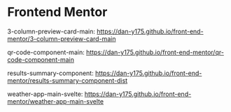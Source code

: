 # Frontend Mentor 

3-column-preview-card-main: https://dan-y175.github.io/front-end-mentor/3-column-preview-card-main

qr-code-component-main: https://dan-y175.github.io/front-end-mentor/qr-code-component-main

results-summary-component: https://dan-y175.github.io/front-end-mentor/results-summary-component-dist

weather-app-main-svelte: https://dan-y175.github.io/front-end-mentor/weather-app-main-svelte
